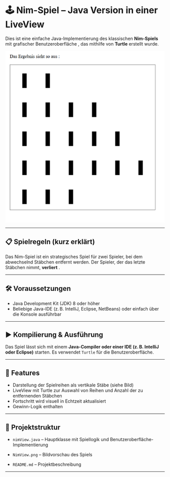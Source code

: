 # 🕹️ Nim-Spiel – Java Version in einer LiveView

Dies ist eine einfache Java-Implementierung des klassischen **Nim-Spiels** mit grafischer Benutzeroberfläche , das mithilfe von **Turtle**  erstellt wurde.

![Nim View](./NimView.png)

---

## 📋 Spielregeln (kurz erklärt)

Das Nim-Spiel ist ein strategisches Spiel für zwei Spieler, bei dem abwechselnd Stäbchen entfernt werden. Der Spieler, der das letzte Stäbchen nimmt, **verliert** .

---

## 🛠️ Voraussetzungen

- Java Development Kit (JDK) 8 oder höher
- Beliebige Java-IDE (z. B. IntelliJ, Eclipse, NetBeans) oder einfach über die Konsole ausführbar

---

## ▶️ Kompilierung & Ausführung

Das Spiel lässt sich mit einem **Java-Compiler oder einer IDE (z. B. IntelliJ oder Eclipse)** starten. Es verwendet `Turtle` für die Benutzeroberfläche.


---

## 🎨 Features

- Darstellung der Spielreihen als vertikale Stäbe (siehe Bild)
- LiveView mit Turtle zur Auswahl von Reihen und Anzahl der zu entfernenden Stäbchen
- Fortschritt wird visuell in Echtzeit aktualisiert
- Gewinn-Logik  enthalten

---


## 📁 Projektstruktur

- `nimView.java` – Hauptklasse mit Spiellogik  und Benutzeroberfläche-Implementierung  

- `NimView.png` – Bildvorschau des Spiels

- `README.md` – Projektbeschreibung

---

